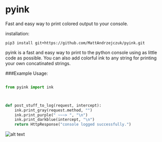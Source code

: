 # pyink
Fast and easy way to print colored output to your console.


installation:

`pip3 install git+https://github.com/MattAndrzejczuk/pyink.git`


pyink is a fast and easy way to print to the python console using as little code as possible. You can also add colorful ink to any string for printing your own concatinated strings.


###Example Usage:
```python

from pyink import ink



def post_stuff_to_log(request, intercept):
    ink.print_gray(request.method, "")
    ink.print_purple(" ~~~> ", "\n")
    ink.print_darkblue(intercept, "\n")
    return HttpResponse("console logged successfully.")

```


![alt text](https://i.imgur.com/0Z8RwAk.png "pyink example console output")

